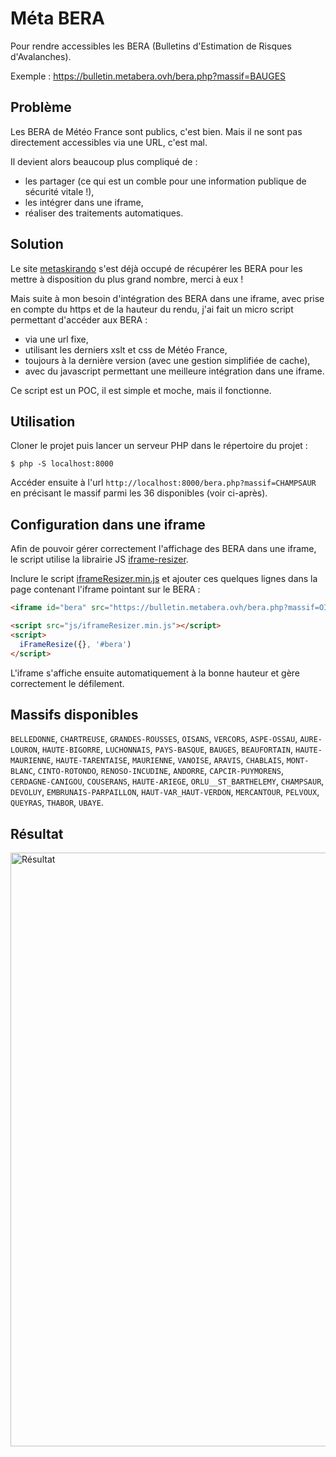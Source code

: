 # Méta BERA

Pour rendre accessibles les BERA (Bulletins d'Estimation de Risques d'Avalanches).

Exemple : https://bulletin.metabera.ovh/bera.php?massif=BAUGES

## Problème

Les BERA de Météo France sont publics, c'est bien. Mais il ne sont pas directement accessibles via une URL, c'est mal.

Il devient alors beaucoup plus compliqué de :
- les partager (ce qui est un comble pour une information publique de sécurité vitale !),
- les intégrer dans une iframe,
- réaliser des traitements automatiques.

## Solution

Le site [metaskirando](https://metaskirando.ovh/Nivo.php) s'est déjà occupé de récupérer les BERA pour les mettre à disposition du plus grand nombre, merci à eux !

Mais suite à mon besoin d'intégration des BERA dans une iframe, avec prise en compte du https et de la hauteur du rendu, j'ai fait un micro script permettant d'accéder aux BERA :
- via une url fixe,
- utilisant les derniers xslt et css de Météo France,
- toujours à la dernière version (avec une gestion simplifiée de cache),
- avec du javascript permettant une meilleure intégration dans une iframe.

Ce script est un POC, il est simple et moche, mais il fonctionne.

## Utilisation

Cloner le projet puis lancer un serveur PHP dans le répertoire du projet :

```
$ php -S localhost:8000
```

Accéder ensuite à l'url `http://localhost:8000/bera.php?massif=CHAMPSAUR` en précisant le massif parmi les 36 disponibles (voir ci-après).


## Configuration dans une iframe

Afin de pouvoir gérer correctement l'affichage des BERA dans une iframe, le script utilise la librairie JS [iframe-resizer](https://github.com/davidjbradshaw/iframe-resizer).

Inclure le script [iframeResizer.min.js](https://raw.githubusercontent.com/davidjbradshaw/iframe-resizer/master/js/iframeResizer.min.js) et ajouter ces quelques lignes dans la page contenant l'iframe pointant sur le BERA :

```html
<iframe id="bera" src="https://bulletin.metabera.ovh/bera.php?massif=OISANS"></iframe>

<script src="js/iframeResizer.min.js"></script>
<script>
  iFrameResize({}, '#bera')
</script>
```

L'iframe s'affiche ensuite automatiquement à la bonne hauteur et gère correctement le défilement.

## Massifs disponibles

`BELLEDONNE`, `CHARTREUSE`, `GRANDES-ROUSSES`, `OISANS`, `VERCORS`, `ASPE-OSSAU`, `AURE-LOURON`, `HAUTE-BIGORRE`, `LUCHONNAIS`, `PAYS-BASQUE`, `BAUGES`, `BEAUFORTAIN`, `HAUTE-MAURIENNE`, `HAUTE-TARENTAISE`, `MAURIENNE`, `VANOISE`, `ARAVIS`, `CHABLAIS`, `MONT-BLANC`, `CINTO-ROTONDO`, `RENOSO-INCUDINE`, `ANDORRE`, `CAPCIR-PUYMORENS`, `CERDAGNE-CANIGOU`, `COUSERANS`, `HAUTE-ARIEGE`, `ORLU__ST_BARTHELEMY`, `CHAMPSAUR`, `DEVOLUY`, `EMBRUNAIS-PARPAILLON`, `HAUT-VAR_HAUT-VERDON`, `MERCANTOUR`, `PELVOUX`, `QUEYRAS`, `THABOR`, `UBAYE`.

## Résultat

<img width="950" alt="Résultat" src="https://user-images.githubusercontent.com/748924/147946887-0ede7da6-e542-4bbe-a1f5-5d0563995afe.png">
